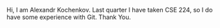 Hi, I am Alexandr Kochenkov.
Last quarter I have taken CSE 224, so I do have some experience with Git.
Thank You.
